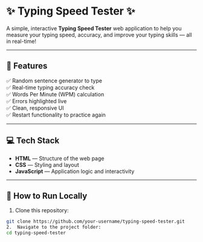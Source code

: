 # ✨ Typing Speed Tester ✨

A simple, interactive **Typing Speed Tester** web application to help you measure your typing speed, accuracy, and improve your typing skills — all in real-time!

---

## 📌 Features

✅ Random sentence generator to type  
✅ Real-time typing accuracy check  
✅ Words Per Minute (WPM) calculation  
✅ Errors highlighted live  
✅ Clean, responsive UI  
✅ Restart functionality to practice again  

---

## 💻 Tech Stack

- **HTML** — Structure of the web page  
- **CSS** — Styling and layout  
- **JavaScript** — Application logic and interactivity  

---

## 🚀 How to Run Locally

1. Clone this repository:

```bash
git clone https://github.com/your-username/typing-speed-tester.git
2.	Navigate to the project folder:
cd typing-speed-tester
